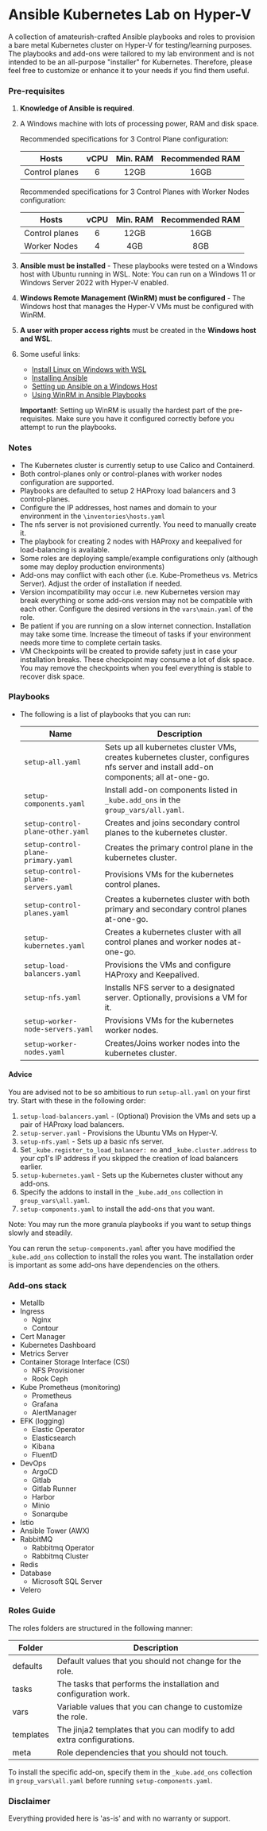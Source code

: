 # Ansible Kubernetes Lab on Hyper-V
A collection of amateurish-crafted Ansible playbooks and roles to provision a bare metal Kubernetes cluster on Hyper-V for testing/learning purposes. The playbooks and add-ons were tailored to my lab environment and is not intended to be an all-purpose "installer" for Kubernetes. Therefore, please feel free to customize or enhance it to your needs if you find them useful.

### Pre-requisites
1. **Knowledge of Ansible is required**.
2. A Windows machine with lots of processing power, RAM and disk space.

    Recommended specifications for 3 Control Plane configuration:

    | Hosts          | vCPU | Min. RAM  | Recommended RAM |
    | -------------- |:----:|  :----:   |     :----:      |
    | Control planes | 6    | 12GB      | 16GB            |

    Recommended specifications for 3 Control Planes with Worker Nodes configuration:

    | Hosts          | vCPU | Min. RAM  | Recommended RAM |
    | -------------- |:----:|  :----:   |     :----:      |
    | Control planes | 6    | 12GB      | 16GB            |
    | Worker Nodes   | 4    | 4GB       | 8GB             |

3. **Ansible must be installed** - These playbooks were tested on a Windows host with Ubuntu running in WSL.
   Note: You can run on a Windows 11 or Windows Server 2022 with Hyper-V enabled.
4. **Windows Remote Management (WinRM) must be configured** - The Windows host that manages the Hyper-V VMs must be configured with WinRM.
5. **A user with proper access rights** must be created in the **Windows host and WSL**.
6. Some useful links:
   - [Install Linux on Windows with WSL](https://learn.microsoft.com/en-us/windows/wsl/install)
   - [Installing Ansible](https://docs.ansible.com/ansible/latest/installation_guide/intro_installation.html)
   - [Setting up Ansible on a Windows Host](https://docs.ansible.com/ansible/latest/os_guide/windows_setup.html)
   - [Using WinRM in Ansible Playbooks](https://docs.ansible.com/ansible/latest/os_guide/windows_winrm.html)
     
    **Important!**: Setting up WinRM is usually the hardest part of the pre-requisites. Make sure you have it configured correctly before you attempt to run the playbooks.

### Notes
* The Kubernetes cluster is currently setup to use Calico and Containerd.
* Both control-planes only or control-planes with worker nodes configuration are supported.
* Playbooks are defaulted to setup 2 HAProxy load balancers and 3 control-planes. 
* Configure the IP addresses, host names and domain to your environment in the `\inventories\hosts.yaml`
* The nfs server is not provisioned currently. You need to manually create it.
* The playbook for creating 2 nodes with HAProxy and keepalived for load-balancing is available.
* Some roles are deploying sample/example configurations only (although some may deploy production environments)
* Add-ons may conflict with each other (i.e. Kube-Prometheus vs. Metrics Server). Adjust the order of installation if needed.
* Version incompatibility may occur i.e. new Kubernetes version may break everything or some add-ons version may not be compatible with each other. Configure the desired versions in the `vars\main.yaml` of the role.
* Be patient if you are running on a slow internet connection. Installation may take some time. Increase the timeout of tasks if your environment needs more time to complete certain tasks.
* VM Checkpoints will be created to provide safety just in case your installation breaks. These checkpoint may consume a lot of disk space. You may remove the checkpoints when you feel everything is stable to recover disk space.

### Playbooks

* The following is a list of playbooks that you can run:

    | Name | Description |
    | ---- | ---- |
    | `setup-all.yaml` | Sets up all kubernetes cluster VMs, creates kubernetes cluster, configures nfs server and install add-on components; all at-one-go. |
    | `setup-components.yaml` | Install add-on components listed in `_kube.add_ons` in the `group_vars/all.yaml`. |
    | `setup-control-plane-other.yaml` | Creates and joins secondary control planes to the kubernetes cluster. |
    | `setup-control-plane-primary.yaml` | Creates the primary control plane in the kubernetes cluster. |
    | `setup-control-plane-servers.yaml` | Provisions VMs for the kubernetes control planes. |
    | `setup-control-planes.yaml` | Creates a kubernetes cluster with both primary and secondary control planes at-one-go. |
    | `setup-kubernetes.yaml` | Creates a kubernetes cluster with all control planes and worker nodes at-one-go. |
    | `setup-load-balancers.yaml` | Provisions the VMs and configure HAProxy and Keepalived. |
    | `setup-nfs.yaml` | Installs NFS server to a designated server. Optionally, provisions a VM for it. |
    | `setup-worker-node-servers.yaml` | Provisions VMs for the kubernetes worker nodes. |
    | `setup-worker-nodes.yaml` | Creates/Joins worker nodes into the kubernetes cluster. |

#### Advice
You are advised not to be so ambitious to run `setup-all.yaml` on your first try. Start with these in the following order:
1. `setup-load-balancers.yaml` - (Optional) Provision the VMs and sets up a pair of HAProxy load balancers. 
2. `setup-server.yaml` - Provisions the Ubuntu VMs on Hyper-V.
3. `setup-nfs.yaml` - Sets up a basic nfs server.
4. Set `_kube.register_to_load_balancer: no` and `_kube.cluster.address` to your cp1's IP address if you skipped the creation of load balancers earlier. 
5. `setup-kubernetes.yaml` - Sets up the Kubernetes cluster without any add-ons. 
6. Specify the addons to install in the `_kube.add_ons` collection in `group_vars\all.yaml`.
7. `setup-components.yaml` to install the add-ons that you want.

Note: You may run the more granula playbooks if you want to setup things slowly and steadily.

You can rerun the `setup-components.yaml` after you have modified the `_kube.add_ons` collection to install the roles you want. The installation order is important as some add-ons have dependencies on the others. 

### Add-ons stack
* Metallb
* Ingress
  * Nginx
  * Contour
* Cert Manager
* Kubernetes Dashboard
* Metrics Server
* Container Storage Interface (CSI)
  * NFS Provisioner
  * Rook Ceph
* Kube Prometheus (monitoring)
  * Prometheus
  * Grafana
  * AlertManager
* EFK (logging)
  * Elastic Operator
  * Elasticsearch
  * Kibana
  * FluentD
* DevOps
  * ArgoCD
  * Gitlab
  * Gitlab Runner
  * Harbor
  * Minio
  * Sonarqube
* Istio
* Ansible Tower (AWX)
* RabbitMQ
  * Rabbitmq Operator
  * Rabbitmq Cluster
* Redis  
* Database
  * Microsoft SQL Server 
* Velero

### Roles Guide

The roles folders are structured in the following manner:

| Folder         | Description |
| -------------- |----         |
| defaults       | Default values that you should not change for the role. |
| tasks          | The tasks that performs the installation and configuration work. |
| vars           | Variable values that you can change to customize the role. |
| templates      | The jinja2 templates that you can modify to add extra configurations. |
| meta           | Role dependencies that you should not touch. |

To install the specific add-on, specify them in the `_kube.add_ons` collection in `group_vars\all.yaml` before running `setup-components.yaml`. 

### Disclaimer
Everything provided here is 'as-is' and with no warranty or support. 
